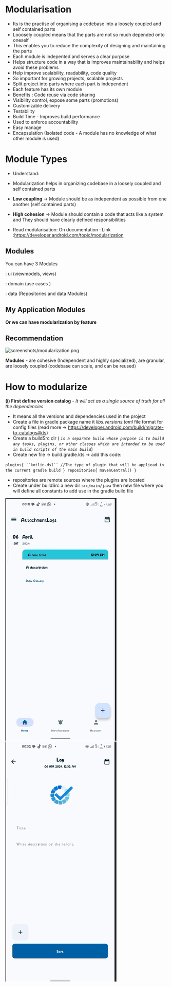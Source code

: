 
# Modularisation
- Its is the practise of organising a codebase into a loosely coupled and self contained parts
- Looosely coupled means that the parts are not so much depended onto oneself
- This enables you to reduce the complexity of designing and maintaining the parts
- Each module is indepented and serves a clear purpose
- Helps structure code in a way that is improves maintainability and helps avoid these problems
- Help improve scalability, readability, code quality
- So important for growing projects, scalable projects
- Split project into parts where each part is independent
- Each feature has its own module
- Benefits : Code reuse via code sharing
- Visibility control, expose some parts (promotions)
- Customizable delivery
- Testability
- Build Time - Improves build performance
- Used to enforce accountability
- Easy manage
- Encapsulation (Isolated code - A module has no knowledge of what other module is used)

# Module Types
- Understand:
- Modularization helps in organizing codebase in a loosely coupled and self contained parts
- **Low coupling** -> Module should be as independent as possible from one another (self contained parts)
- **High cohesion** -> Module should contain a code that acts like a system and They should have clearly defined responsibilities

- Read modularisation: On documentation : Link :https://developer.android.com/topic/modularization

## Modules

You can have 3 Modules

: ui (viewmodels, views)

: domain (use cases )

: data (Repositories and data Modules)

## My Application Modules



**Or we can have modularization by feature**

## Recommendation

![screenshots/modularization.png](https://via.placeholder.com/468x300?text=App+Screenshot+Here)

**Modules** - are cohesive (Independent and highly specialized), are granular, are loosely coupled (codebase can scale, and can be reused)


# How to modularize

**(i) First define version catalog** - _It will act as a single source of truth for all the dependencies_

- It means all the versions and dependencies used in the project
- Create a file in gradle package name it _libs.versions.toml_ file format for config files (read more -> https://developer.android.com/build/migrate-to-catalogs#kts)
- Create a buildSrc dir ( _`is a separate build whose purpose is to build any tasks, plugins, or other classes which are intended to be used in build scripts of the main build`_)
- Create new file -> build.gradle.kts -> add this code:

`plugins{
``kotlin-dsl`` //The type of plugin that will be appliead in the current gradle build
}
repositories{
mavenCentral()
}`
- repositories are remote sources where the plugins are located
- Create under buildSrc a new dir `src/main/java` then new file where you will define all constants to add use in the gradle build file 

![img.png](images/img.png)
![img_1.png](images/img_1.png)